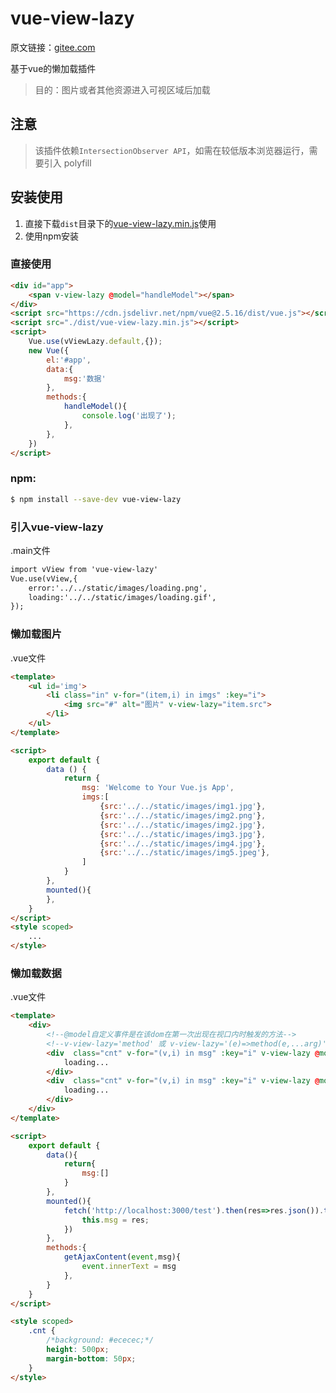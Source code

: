 # vue-view-lazy
原文链接：[gitee.com](https://gitee.com/cncgx/vue-view-lazy)


基于vue的懒加载插件

> 目的：图片或者其他资源进入可视区域后加载
## 注意
 >该插件依赖`IntersectionObserver API`，如需在较低版本浏览器运行，需要引入 polyfill


## 安装使用

1. 直接下载`dist`目录下的[vue-view-lazy.min.js](https://gitee.com/cncgx/vue-view-lazy/blob/master/dist/vue-view-lazy.min.js)使用
2. 使用npm安装

### 直接使用
``` html
<div id="app">
    <span v-view-lazy @model="handleModel"></span>
</div>
<script src="https://cdn.jsdelivr.net/npm/vue@2.5.16/dist/vue.js"></script>
<script src="./dist/vue-view-lazy.min.js"></script>
<script>
    Vue.use(vViewLazy.default,{});
    new Vue({
        el:'#app',
        data:{
            msg:'数据'
        },
        methods:{
            handleModel(){
                console.log('出现了');
            },
        },
    })
</script>
```
### npm:
``` bash
$ npm install --save-dev vue-view-lazy
```
### 引入vue-view-lazy
.main文件
``` html
import vView from 'vue-view-lazy'
Vue.use(vView,{
    error:'../../static/images/loading.png',
    loading:'../../static/images/loading.gif',
});
```
### 懒加载图片
.vue文件
``` html
<template>
    <ul id='img'>
        <li class="in" v-for="(item,i) in imgs" :key="i">
            <img src="#" alt="图片" v-view-lazy="item.src">
        </li>
    </ul>
</template>

<script>
    export default {
        data () {
            return {
                msg: 'Welcome to Your Vue.js App',
                imgs:[
                    {src:'../../static/images/img1.jpg'},
                    {src:'../../static/images/img2.png'},
                    {src:'../../static/images/img2.jpg'},
                    {src:'../../static/images/img3.jpg'},
                    {src:'../../static/images/img4.jpg'},
                    {src:'../../static/images/img5.jpeg'},  
                ]
            }
        },
        mounted(){
        },
    }
</script>
<style scoped>
    ...
</style>
```
### 懒加载数据
.vue文件
``` html
<template>
    <div>
        <!--@model自定义事件是在该dom在第一次出现在视口内时触发的方法-->
        <!--v-view-lazy='method' 或 v-view-lazy='(e)=>method(e,...arg)'-->
        <div  class="cnt" v-for="(v,i) in msg" :key="i" v-view-lazy @model="(e)=>getAjaxContent(e,v.msg)">
            loading...
        </div>
        <div  class="cnt" v-for="(v,i) in msg" :key="i" v-view-lazy @model="getAjaxContent()">
            loading...
        </div>
    </div>
</template>

<script>
    export default {
        data(){
            return{
                msg:[]
            }
        },
        mounted(){
            fetch('http://localhost:3000/test').then(res=>res.json()).then(res=>{
                this.msg = res;
            })
        },
        methods:{
            getAjaxContent(event,msg){
                event.innerText = msg
            },
        }
    }
</script>

<style scoped>
    .cnt {
        /*background: #ececec;*/
        height: 500px;
        margin-bottom: 50px;
    }
</style>
```